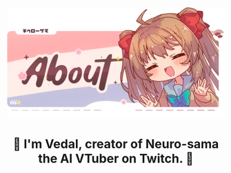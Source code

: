 ![Screenshot of a comment on a GitHub issue showing an image, added in the Markdown, of an Octocat smiling and raising a tentacle.](panel_neuro_sama_vedal.png)
<h1 align="center">🐢 I'm Vedal, creator of Neuro-sama the AI VTuber on Twitch. 🐢</h1>
